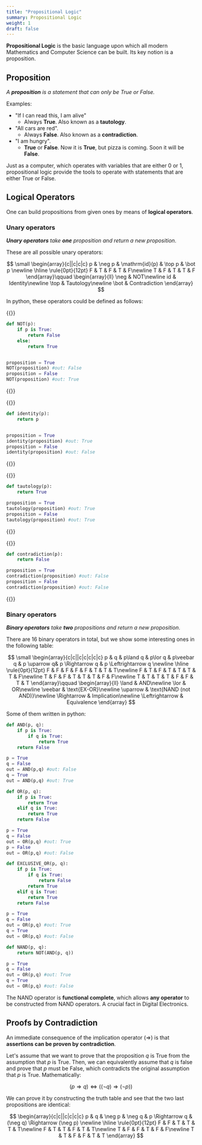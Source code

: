```yaml
---
title: "Propositional Logic"
summary: Propositional Logic
weight: 1
draft: false
---
```



**Propositional Logic** is the basic language upon which all modern Mathematics and Computer Science can be built. Its key notion is a proposition.

## Proposition

_A **proposition** is a statement that can only be True or False._

<!-- Its equivalent in Computer Science, is a binary digit (bit), which can only be 0 or 1. -->

Examples:

- "If I can read this, I am alive"
  - Always **True**. Also known as a **tautology**.
- "All cars are red".
  - Always **False**. Also known as a **contradiction**.
- "I am hungry".
  - **True** or **False**. Now it is **True**, but pizza is coming. Soon it will be **False**.

<!-- The goal of propositional logic is not to determine whether a proposition is true or false, but to provide the tools to operate with propositions. -->

Just as a computer, which operates with variables that are either 0 or 1, propositional logic provide the tools to operate with statements that are either True or False.

## Logical Operators

One can build propositions from given ones by means of **logical operators**.

### Unary operators

_**Unary operators** take **one** proposition and return a new proposition_.

These are all possible unary operators:


$$
\small
\begin{array}{c||c|c|c}
p & \neg p & \mathrm{id}(p) & \top p & \bot p \newline
\hline
\rule{0pt}{12pt}
F & T & F & T & F\newline
T & F & T & T & F
\end{array}\qquad
\begin{array}{ll}
  \neg & NOT\newline
  id   & Identity\newline
  \top & Tautology\newline
  \bot & Contradiction
\end{array}
$$

In python, these operators could be defined as follows:

{{<collapse summary="NOT" >}}
```python
def NOT(p):
    if p is True:
        return False
    else:
        return True


proposition = True
NOT(proposition) #out: False
proposition = False
NOT(proposition) #out: True
```
{{</collapse >}}

{{<collapse summary="Identity" >}}
```python
def identity(p):
    return p


proposition = True
identity(proposition) #out: True
proposition = False
identity(proposition) #out: False
```
{{</collapse >}}

{{<collapse summary="Tautology" >}}
```python
def tautology(p):
    return True

proposition = True
tautology(proposition) #out: True
proposition = False
tautology(proposition) #out: True
```
{{</collapse >}}

{{<collapse summary="Contradiction" >}}
```python
def contradiction(p):
    return False

proposition = True
contradiction(proposition) #out: False
proposition = False
contradiction(proposition) #out: False
```
{{</collapse >}}

### Binary operators

_**Binary operators** take **two** propositions and return a new proposition_.

There are 16 binary operators in total, but we show some interesting ones in the following table:

$$
\small
\begin{array}{c|c||c|c|c|c|c}
  p & q & p\land q & p\lor q & p\veebar q & p \uparrow  q& p \Rightarrow q & p \Leftrightarrow q \newline
  \hline
    \rule{0pt}{12pt} F & F & F & F & F & T & T & T\newline
                     F & T & F & T & T & T & T & F\newline
                     T & F & F & T & T & T & F & F\newline
                     T & T & T & T & F & F & T & T
\end{array}\qquad
\begin{array}{ll}
  \land           & AND\newline
  \lor            & OR\newline
  \veebar         & \text{EX-OR}\newline
  \uparrow        & \text{NAND (not AND)}\newline
  \Rightarrow     & Implication\newline
  \Leftrightarrow & Equivalence
\end{array}
$$


Some of them written in python:



```python
def AND(p, q):
    if p is True:
        if q is True:
            return True
    return False

p = True
q = False
out = AND(p,q) #out: False
q = True
out = AND(p,q) #out: True
```



```python
def OR(p, q):
    if p is True:
        return True
    elif q is True:
        return True
    return False

p = True
q = False
out = OR(p,q) #out: True
p = False
out = OR(p,q) #out: False
```



```python
def EXCLUSIVE_OR(p, q):
    if p is True:
        if q is True:
            return False
        return True
    elif q is True:
        return True
    return False

p = True
q = False
out = OR(p,q) #out: True
q = True
out = OR(p,q) #out: False
```



```python
def NAND(p, q):
    return NOT(AND(p, q))

p = True
q = False
out = OR(p,q) #out: True
q = True
out = OR(p,q) #out: False
```


The NAND operator is **functional complete**, which allows
**any operator** to be constructed from NAND operators. A crucial fact in Digital Electronics.

## Proofs by Contradiction

<!-- From the implication operator $(\Rightarrow)$, one can conclude anything based on false assumptions, also known as ''ex falso quodlibet''. -->

An immediate consequence of the implication operator $(\Rightarrow)$ is that **assertions can be proven by contradiction**.

Let's assume that we want to prove that the proposition $q$ is True from the assumption that $p$ is True. Then, we can equivalently assume that $q$ is false and prove that $p$ must be False, which contradicts the original assumption that $p$ is True. Mathematically:

$$
(p \Rightarrow q) \Leftrightarrow ((\neg q)\Rightarrow (\neg p))
$$

We can prove it by constructing the truth table and see that the two last propositions are identical:


$$
\begin{array}{c|c||c|c|c|c}
  p & q & \neg p &  \neg q & p \Rightarrow q & (\neg q) \Rightarrow (\neg p) \newline
  \hline
    \rule{0pt}{12pt} F & F & T & T & T & T\newline
                     F & T & T & F & T & T\newline
                     T & F & F & T & F & F\newline
                     T & T & F & F & T & T
\end{array}
$$


<!-- ## Predicate Logic -->

<!-- _A **predicate** is a "function" that takes proposition(s) and returns True or False._ -->

<!-- _A **relation** is a predicate of **two** propositions._ -->

<!-- TODO -->

